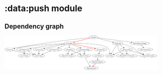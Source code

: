 # :data:push module
## Dependency graph
![Dependency graph](../../docs/images/graphs/dep_graph_data_push.svg)
